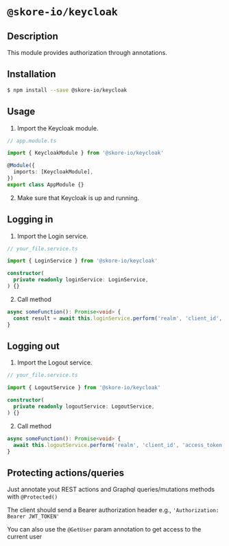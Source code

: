 # `@skore-io/keycloak`

## Description

This module provides authorization through annotations.

## Installation

```bash
$ npm install --save @skore-io/keycloak
```

## Usage

1. Import the Keycloak module.

```typescript
// app.module.ts

import { KeycloakModule } from '@skore-io/keycloak'

@Module({
  imports: [KeycloakModule],
})
export class AppModule {}
```

2. Make sure that Keycloak is up and running.

## Logging in

1. Import the Login service.

```typescript
// your_file.service.ts

import { LoginService } from '@skore-io/keycloak'

constructor(
  private readonly loginService: LoginService,
) {}
```

2. Call method

```typescript
async someFunction(): Promise<void> {
  const result = await this.loginService.perform('realm', 'client_id', 'username', 'password')
}
```

## Logging out

1. Import the Logout service.

```typescript
// your_file.service.ts

import { LogoutService } from '@skore-io/keycloak'

constructor(
  private readonly logoutService: LogoutService,
) {}
```

2. Call method

```typescript
async someFunction(): Promise<void> {
  await this.logoutService.perform('realm', 'client_id', 'access_token', 'refresh_token')
}
```

## Protecting actions/queries

Just annotate yout REST actions and Graphql queries/mutations methods with `@Protected()`

The client should send a Bearer authorization header e.g., `'Authorization: Bearer JWT_TOKEN'`

You can also use the `@GetUser` param annotation to get access to the current user
